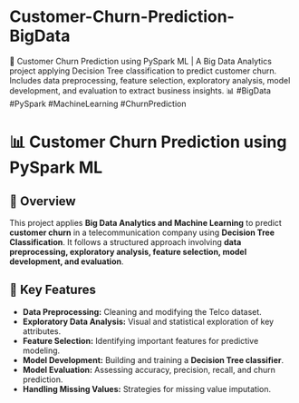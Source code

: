 # Customer-Churn-Prediction-BigData
🚀 Customer Churn Prediction using PySpark ML | A Big Data Analytics project applying Decision Tree classification to predict customer churn. Includes data preprocessing, feature selection, exploratory analysis, model development, and evaluation to extract business insights. 📊 #BigData #PySpark #MachineLearning #ChurnPrediction

# 📊 Customer Churn Prediction using PySpark ML

## 📖 Overview
This project applies **Big Data Analytics and Machine Learning** to predict **customer churn** in a telecommunication company using **Decision Tree Classification**. It follows a structured approach involving **data preprocessing, exploratory analysis, feature selection, model development, and evaluation**.

## 🚀 Key Features
- **Data Preprocessing:** Cleaning and modifying the Telco dataset.
- **Exploratory Data Analysis:** Visual and statistical exploration of key attributes.
- **Feature Selection:** Identifying important features for predictive modeling.
- **Model Development:** Building and training a **Decision Tree classifier**.
- **Model Evaluation:** Assessing accuracy, precision, recall, and churn prediction.
- **Handling Missing Values:** Strategies for missing value imputation.
